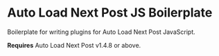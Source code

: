 # Auto Load Next Post JS Boilerplate

Boilerplate for writing plugins for Auto Load Next Post JavaScript.

**Requires** Auto Load Next Post v1.4.8 or above.
